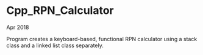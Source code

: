 # Cpp_RPN_Calculator

Apr 2018

Program creates a keyboard-based, functional RPN calculator
using a stack class and a linked list class separately. 
